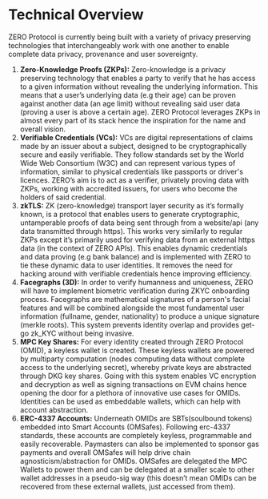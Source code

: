 # Technical Overview

ZERO Protocol is currently being built with a variety of privacy preserving technologies that interchangeably work with one another to enable complete data privacy, provenance and user sovereignty.

1. **Zero-Knowledge Proofs (ZKPs):** Zero-knowledge is a privacy preserving technology that enables a party to verify that he has access to a given information without revealing the underlying information. This means that a user’s underlying data (e.g their age) can be proven against another data (an age limit) without revealing said user data (proving a user is above a certain age). ZERO Protocol leverages ZKPs in almost every part of its stack hence the inspiration for the name and overall vision.
2. **Verifiable Credentials (VCs):** VCs are digital representations of claims made by an issuer about a subject, designed to be cryptographically secure and easily verifiable. They follow standards set by the World Wide Web Consortium (W3C) and can represent various types of information, similar to physical credentials like passports or driver's licences. ZERO’s aim is to act as a verifier, privately proving data with ZKPs, working with accredited issuers, for users who become the holders of said credential.
3. **zkTLS:** ZK (zero-knowledge) transport layer security as it’s formally known, is a protocol that enables users to generate cryptographic, untamperable proofs of data being sent through from a website/api (any data transmitted through https). This works very similarly to regular ZKPs except it’s primarily used for verifying data from an external https data (in the context of ZERO APIs). This enables dynamic credentials and data proving (e.g bank balance) and is implemented with ZERO to tie these dynamic data to user identities. It removes the need for hacking around with verifiable credentials hence improving efficiency.
4. **Facegraphs (3D):** In order to verify humanness and uniqueness, ZERO will have to implement biometric verification during ZKYC onboarding process. Facegraphs are mathematical signatures of a person's facial features and will be combined alongside the most fundamental user information (fullname, gender, nationality) to produce a unique signature (merkle roots). This system prevents identity overlap and provides get-go zk\_KYC without being invasive.
5. **MPC Key Shares:** For every identity created through ZERO Protocol (OMID), a keyless wallet is created. These keyless wallets are powered by multiparty computation (nodes computing data without complete access to the underlying secret), whereby private keys are abstracted through DKG key shares. Going with this system enables VC encryption and decryption as well as signing transactions on EVM chains hence opening the door for a plethora of innovative use cases for OMIDs. Identities can be used as embeddable wallets, which can help with account abstraction.
6. **ERC-4337 Accounts:** Underneath OMIDs are SBTs(soulbound tokens) embedded into Smart Accounts (OMSafes). Following erc-4337 standards, these accounts are completely keyless, programmable and easily recoverable. Paymasters can also be implemented to sponsor gas payments and overall OMSafes will help drive chain agnosticism/abstraction for OMIDs. OMSafes are delegated the MPC Wallets to power them and can be delegated at a smaller scale to other wallet addresses in a pseudo-sig way (this doesn’t mean OMIDs can be recovered from these external wallets, just accessed from them).
